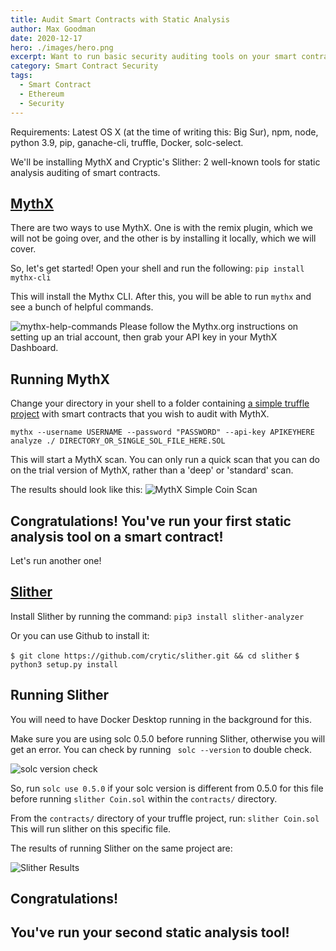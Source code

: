 ```yaml
---
title: Audit Smart Contracts with Static Analysis
author: Max Goodman
date: 2020-12-17
hero: ./images/hero.png
excerpt: Want to run basic security auditing tools on your smart contracts? Here's what you need to know about how to setup your local environment to test the contracts.
category: Smart Contract Security
tags:
  - Smart Contract
  - Ethereum
  - Security
---
```


Requirements: Latest OS X (at the time of writing this: Big Sur), npm, node, python 3.9, pip, ganache-cli, truffle, Docker, solc-select. 

We'll be installing MythX and Cryptic's Slither: 2 well-known tools for static analysis auditing of smart contracts. 

## <a href="https://mythx.io/">MythX</a>

There are two ways to use MythX. One is with the remix plugin, which we will not be going over, and the other is by installing it locally, which we will cover. 

So, let's get started! 
Open your shell and run the following: 
```pip install mythx-cli```

This will install the Mythx CLI. After this, you will be able to run ```mythx``` and see a bunch of helpful commands. 

![mythx-help-commands](https://imgur.com/859ovlt.png)
Please follow the Mythx.org instructions on setting up an trial account, then grab your API key in your MythX Dashboard. 

## Running MythX

Change your directory in your shell to a folder containing <a href="https://github.com/ConsenSys-Academy/simple-coin.git">a simple truffle project</a> with smart contracts that you wish to audit with MythX. 

 ``` 
 mythx --username USERNAME --password "PASSWORD" --api-key APIKEYHERE analyze ./ DIRECTORY_OR_SINGLE_SOL_FILE_HERE.SOL 
 ```

This will start a MythX scan. You can only run a quick scan that you can do on the trial version of MythX, rather than a 'deep' or 'standard' scan. 

The results should look like this: 
![MythX Simple Coin Scan](https://imgur.com/3JbWuIu.png)

## Congratulations! You've run your first static analysis tool on a smart contract! 
Let's run another one! 

## <a href="https://github.com/crytic/slither">Slither</a>

Install Slither by running the command: 
``` pip3 install slither-analyzer ```

Or you can use Github to install it: 

``` $ git clone https://github.com/crytic/slither.git && cd slither ```
``` $ python3 setup.py install ```

## Running Slither 

You will need to have Docker Desktop running in the background for this.

Make sure you are using solc 0.5.0 before running Slither, otherwise you will get an error. You can check by running ``` solc --version``` to double check. 

![solc version check](https://imgur.com/8oVObff.png)

So, run ``` solc use 0.5.0 ``` if your solc version is different from 0.5.0 for this file before running ``` slither Coin.sol ``` within the ```contracts/``` directory. 

From the ```contracts/``` directory of your truffle project, run: 
``` slither Coin.sol ``` 
This will run slither on this specific file.

The results of running Slither on the same project are: 

![Slither Results](https://imgur.com/wixhzUg.png)

## Congratulations! 
## You've run your second static analysis tool! 

